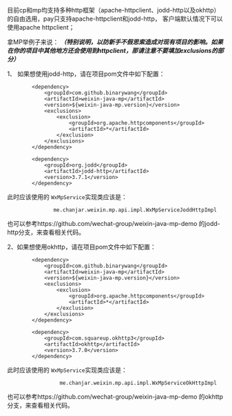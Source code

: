目前cp和mp均支持多种http框架（apache-httpclient、jodd-http以及okhttp）的自由选用，pay只支持apache-httpclient和jodd-http，
客户端默认情况下可以使用apache httpclient；

拿MP举例子来说：
_**（特别说明，以防新手不假思索造成对现有项目的影响。如果在你的项目中其他地方还会使用到httpclient，那请注意不要填加exclusions的部分）**_

1、 如果想使用jodd-http，请在项目pom文件中如下配置：
```
        <dependency>
            <groupId>com.github.binarywang</groupId>
            <artifactId>weixin-java-mp</artifactId>
            <version>${weixin-java-mp.version}</version>
            <exclusions>
                <exclusion>
                    <groupId>org.apache.httpcomponents</groupId>
                    <artifactId>*</artifactId>
                </exclusion>
            </exclusions>
        </dependency>

        <dependency>
            <groupId>org.jodd</groupId>
            <artifactId>jodd-http</artifactId>
            <version>3.7.1</version>
        </dependency>
```
此时应该使用的 `WxMpService`实现类应该是：
 ```
                me.chanjar.weixin.mp.api.impl.WxMpServiceJoddHttpImpl
```

也可以参考https://github.com/wechat-group/weixin-java-mp-demo 的jodd-http分支，来查看相关代码。

2、如果想使用okhttp，请在项目pom文件中如下配置：
```
        <dependency>
            <groupId>com.github.binarywang</groupId>
            <artifactId>weixin-java-mp</artifactId>
            <version>${weixin-java-mp.version}</version>
            <exclusions>
                <exclusion>
                    <groupId>org.apache.httpcomponents</groupId>
                    <artifactId>*</artifactId>
                </exclusion>
            </exclusions>
        </dependency>

        <dependency>
            <groupId>com.squareup.okhttp3</groupId>
            <artifactId>okhttp</artifactId>
            <version>3.7.0</version>
        </dependency>
```
此时应该使用的 `WxMpService`实现类应该是：
 ```
                  me.chanjar.weixin.mp.api.impl.WxMpServiceOkHttpImpl
```

也可以参考https://github.com/wechat-group/weixin-java-mp-demo 的okhttp分支，来查看相关代码。